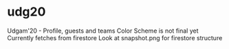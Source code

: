 # udg20
Udgam'20 - Profile, guests and teams
Color Scheme is not final yet
Currently fetches from firestore
Look at snapshot.png for firestore structure
